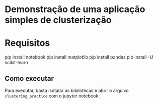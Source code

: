 # Demonstração de uma aplicação simples de clusterização

# Requisitos 

pip install notebook
pip install matplotlib
pip install pandas
pip install -U scikit-learn


## Como executar

Para executar, basta isntalar as bibilotecas e abrir o arquivo `clustering_practice` com o jupyter notebook .
